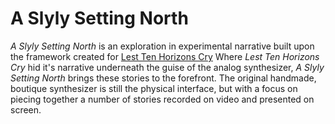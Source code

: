 # A Slyly Setting North


_A Slyly Setting North_ is an exploration in experimental narrative built upon the framework created for [Lest Ten Horizons Cry](https://www.mouseandthebillionaire.com/lthc/) Where _Lest Ten Horizons Cry_ hid it's narrative underneath the guise of the analog synthesizer, _A Slyly Setting North_ brings these stories to the forefront. The original handmade, boutique synthesizer is still the physical interface, but with a focus on piecing together a number of stories recorded on video and presented on screen.  

